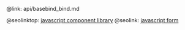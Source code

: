 @link: api/basebind_bind.md

@seolinktop: [javascript component library](https://webix.com)
@seolink: [javascript form](https://webix.com/widget/form/)